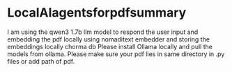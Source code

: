 # LocalAIagentsforpdfsummary
I am using the qwen3 1.7b  llm model to respond the user input and embedding the pdf locally using nomaditext embedder and storing the embeddings locally chorma db
Please install Ollama locally and pull the models from ollama.
Please make sure your pdf lies in same directory in .py files or add path of pdf.
